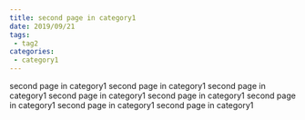 ```yaml
---
title: second page in category1
date: 2019/09/21
tags:
 - tag2
categories:
 - category1
---
```


second page in category1
second page in category1
second page in category1
second page in category1
second page in category1
second page in category1
second page in category1
second page in category1